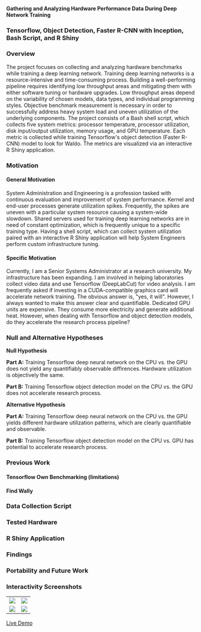 #### Gathering and Analyzing Hardware Performance Data During Deep Network Training
### Tensorflow, Object Detection, Faster R-CNN with Inception, Bash Script, and R Shiny
### Overview
   The project focuses on collecting and analyzing hardware benchmarks while training a deep learning network. Training deep learning networks is a resource-intensive and time-consuming process. Building a well-performing pipeline requires identifying low throughput areas and mitigating them with either software tuning or hardware upgrades. Low throughput areas depend on the variability of chosen models, data types, and individual programming styles. Objective benchmark measurement is necessary in order to successfully address heavy system load and uneven utilization of the underlying components. The project consists of a Bash shell script, which collects five system metrics: processor temperature, processor utilization, disk input/output utilization, memory usage, and GPU temperature. Each metric is collected while training Tensorflow's object detection (Faster R-CNN) model to look for Waldo. The metrics are visualized via an interactive R Shiny application.
### Motivation
#### General Motivation
System Administration and Engineering is a profession tasked with continuous evaluation and improvement of system performance. Kernel and end-user processes generate utilization spikes. Frequently, the spikes are uneven with a particular system resource causing a system-wide slowdown. Shared servers used for training deep learning networks are in need of constant optimization, which is frequently unique to a specific training type. Having a shell script, which can collect system utilization paired with an interactive R Shiny application will help System Engineers perform custom infrastructure tuning.
#### Specific Motivation
Currently, I am a Senior Systems Administrator at a research university. My infrastructure has been expanding. I am involved in helping laboratories collect video data and use Tensorflow (DeepLabCut) for video analysis. I am frequently asked if investing in a CUDA-compatible graphics card will accelerate network training. The obvious answer is, "yes, it will". However, I always wanted to make this answer clear and quantifiable. Dedicated GPU units are expensive. They consume more electricity and generate additional heat. However, when dealing with Tensorflow and object detection models, do they accelerate the research process pipeline?
### Null and Alternative Hypotheses

**Null Hypothesis**

**Part A:**
   Training Tensorflow deep neural network on the CPU vs. the GPU does not yield any quantifiably observable diffirences. Hardware utilization is objectively the same. 

**Part B:**
   Training Tensorflow object detection model on the CPU vs. the GPU does not accelerate research process. 
   
**Alternative Hypothesis**

**Part A:**
   Training Tensorflow deep neural network on the CPU vs. the GPU yields different hardware utilization patterns, which are clearly quantifiable and observable.

**Part B:**
   Training Tensorflow object detection model on the CPU vs. GPU has potential to accelerate research process.
### Previous Work
#### Tensorflow Own Benchmarking (limitations)
#### Find Wally
### Data Collection Script
### Tested Hardware
### R Shiny Application
### Findings
### Portability and Future Work
### Interactivity Screenshots
<table style = "border: none">
  <tr>
    <td> 
      <img src="https://user-images.githubusercontent.com/33165031/57023340-58a7d900-6bf7-11e9-9fd3-ad7af02898b0.gif"> 
    </td>
    <td>
      <img src="https://user-images.githubusercontent.com/33165031/57024705-dd482680-6bfa-11e9-9778-a57bd95e1dc7.gif">
    </td>
  </tr>
  <tr>
    <td>
    <img src="https://user-images.githubusercontent.com/33165031/57023767-85a8bb80-6bf8-11e9-95b0-7b3f15464581.gif">
    </td>
    <td>
    <img src="https://user-images.githubusercontent.com/33165031/57024935-6eb79880-6bfb-11e9-96ff-ee752077383d.gif">
    </td>
  </tr>
</table>

[Live Demo](https://amerus.shinyapps.io/TensorflowBenchmarking/)
